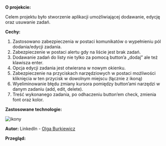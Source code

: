 **O projekcie:**

Celem projektu było stworzenie aplikacji umożliwiającej dodawanie, edycję oraz usuwanie zadań.


**Cechy:**

1.	Zastosowano zabezpieczenia w postaci komunikatów o wypełnieniu pól dodania/edycji zadania.
2.	Zabezpieczenie w postaci alertu gdy na liście jest brak zadań.
3.	Dodawanie zadań do listy nie tylko  za pomocą button’a „dodaj” ale też  klawisza enter.
4.	Opcja edycji zadania jest otwierana w nowym okienku.
5.	Zabezpieczenie na przyciskach narzędziowych w postaci możliwości kliknięcia w ten przycisk w dowolnym miejscu (łącznie z ikoną)
6.	Wyeliminowanie błędu zmiany kursora pomiędzy button’ami narzędzi w danym zadaniu (add, edit, delete).
7.	Treść wykonanego zadania, po odhaczeniu button’em check, zmienia font oraz kolor.

**Zastosowane technologie:** 

![ikony](https://github.com/Ola-AB/ToDo-List/assets/142878084/87aecc37-2404-40d5-8e01-c295591d04b6)

**Autor:**
LinkedIn - [Olga Burkiewicz](https://www.linkedin.com/in/olga-burkiewicz-990058a4/)

**Przegląd:**


